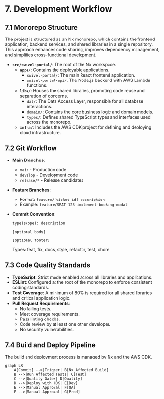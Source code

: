 # 7. Development Workflow

## 7.1 Monorepo Structure

The project is structured as an Nx monorepo, which contains the frontend application, backend services, and shared libraries in a single repository. This approach enhances code sharing, improves dependency management, and simplifies cross-functional development.

- **`src/swivel-portal/`**: The root of the Nx workspace.
  - **`apps/`**: Contains the deployable applications.
    - `swivel-portal/`: The main React frontend application.
    - `swivel-portal-api/`: The Node.js backend with AWS Lambda functions.
  - **`libs/`**: Houses the shared libraries, promoting code reuse and separation of concerns.
    - `dal/`: The Data Access Layer, responsible for all database interactions.
    - `domain/`: Contains the core business logic and domain models.
    - `types/`: Defines shared TypeScript types and interfaces used across the monorepo.
  - **`infra/`**: Includes the AWS CDK project for defining and deploying cloud infrastructure.

## 7.2 Git Workflow

- **Main Branches**:
  - `main` - Production code
  - `develop` - Development code
  - `release/*` - Release candidates

- **Feature Branches**:
  - Format: `feature/[ticket-id]-description`
  - Example: `feature/SEAT-123-implement-booking-modal`

- **Commit Convention**:
  ```text
  type(scope): description

  [optional body]

  [optional footer]
  ```
  Types: feat, fix, docs, style, refactor, test, chore

## 7.3 Code Quality Standards

- **TypeScript**: Strict mode enabled across all libraries and applications.
- **ESLint**: Configured at the root of the monorepo to enforce consistent coding standards.
- **Test Coverage**: A minimum of 80% is required for all shared libraries and critical application logic.
- **Pull Request Requirements**:
  - No failing tests.
  - Meet coverage requirements.
  - Pass linting checks.
  - Code review by at least one other developer.
  - No security vulnerabilities.

## 7.4 Build and Deploy Pipeline

The build and deployment process is managed by Nx and the AWS CDK.

```mermaid
graph LR
    A[Commit] -->|Trigger| B[Nx Affected Build]
    B -->|Run Affected Tests| C[Test]
    C -->|Quality Gates| D[Quality]
    D -->|Deploy with CDK| E[Dev]
    E -->|Manual Approval| F[QA]
    F -->|Manual Approval| G[Prod]
```
